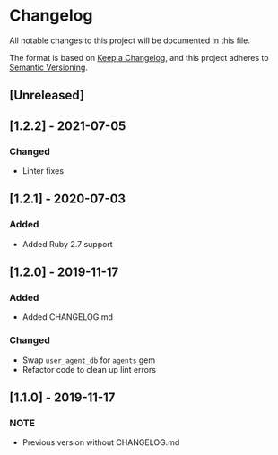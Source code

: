 # Changelog
All notable changes to this project will be documented in this file.

The format is based on [Keep a Changelog](https://keepachangelog.com/en/1.0.0/),
and this project adheres to [Semantic Versioning](https://semver.org/spec/v2.0.0.html).

## [Unreleased]

## [1.2.2] - 2021-07-05
### Changed
- Linter fixes

## [1.2.1] - 2020-07-03
### Added
- Added Ruby 2.7 support

## [1.2.0] - 2019-11-17
### Added
- Added CHANGELOG.md
### Changed
- Swap `user_agent_db` for `agents` gem
- Refactor code to clean up lint errors

## [1.1.0] - 2019-11-17
### NOTE
- Previous version without CHANGELOG.md
